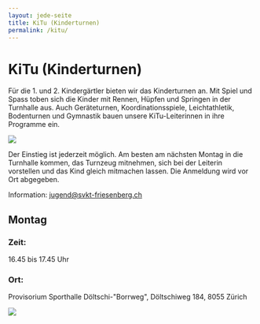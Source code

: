 ```yaml
---
layout: jede-seite
title: KiTu (Kinderturnen)
permalink: /kitu/
---
```


# KiTu (Kinderturnen)

Für die 1. und 2. Kindergärtler bieten wir das Kinderturnen an. Mit Spiel und Spass toben sich die Kinder mit Rennen, Hüpfen und Springen in der Turnhalle aus. Auch Geräteturnen, Koordinationsspiele, Leichtathletik, Bodenturnen und Gymnastik bauen unsere KiTu-Leiterinnen in ihre Programme ein.

<img src="{{ '/assets/images/gruppen/kitu1.jpg' | relative_url }}" class="hero-image" />

Der Einstieg ist jederzeit möglich. Am besten am nächsten Montag in die Turnhalle kommen, das Turnzeug mitnehmen, sich bei der Leiterin vorstellen und das Kind gleich mitmachen lassen.
Die Anmeldung wird vor Ort abgegeben.

Information: jugend@svkt-friesenberg.ch

## Montag
### Zeit:<br>
16.45 bis 17.45 Uhr<br>
### Ort:<br>
Provisorium Sporthalle Döltschi-"Borrweg", Döltschiweg 184, 8055 Zürich

<img src="{{ '/assets/images/gruppen/kitu2.jpg' | relative_url }}" class="hero-image" />